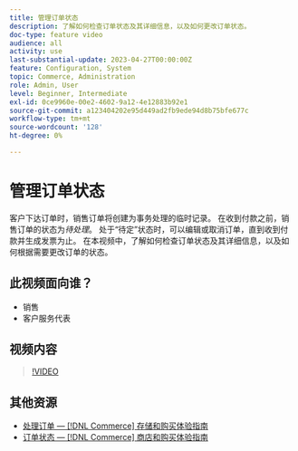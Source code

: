 ```yaml
---
title: 管理订单状态
description: 了解如何检查订单状态及其详细信息，以及如何更改订单状态。
doc-type: feature video
audience: all
activity: use
last-substantial-update: 2023-04-27T00:00:00Z
feature: Configuration, System
topic: Commerce, Administration
role: Admin, User
level: Beginner, Intermediate
exl-id: 0ce9960e-00e2-4602-9a12-4e12883b92e1
source-git-commit: a123404202e95d449ad2fb9ede94d8b75bfe677c
workflow-type: tm+mt
source-wordcount: '128'
ht-degree: 0%

---
```


# 管理订单状态

客户下达订单时，销售订单将创建为事务处理的临时记录。 在收到付款之前，销售订单的状态为&#x200B;_待处理_。 处于“待定”状态时，可以编辑或取消订单，直到收到付款并生成发票为止。 在本视频中，了解如何检查订单状态及其详细信息，以及如何根据需要更改订单的状态。

## 此视频面向谁？

- 销售
- 客户服务代表

## 视频内容

>[!VIDEO](https://video.tv.adobe.com/v/343935?quality=12&learn=on)

## 其他资源

- [处理订单 —  [!DNL Commerce] 存储和购买体验指南](https://experienceleague.adobe.com/docs/commerce-admin/stores-sales/order-management/orders/order-processing.html#process-an-order)
- [订单状态 —  [!DNL Commerce] 商店和购买体验指南](https://experienceleague.adobe.com/docs/commerce-admin/stores-sales/order-management/orders/order-status.html)
